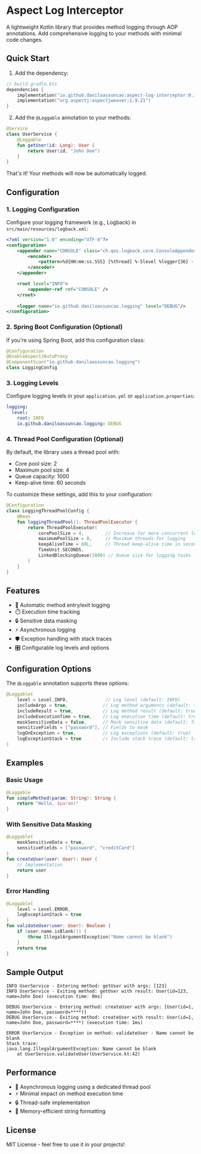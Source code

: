 # Aspect Log Interceptor

A lightweight Kotlin library that provides method logging through AOP annotations. Add comprehensive logging to your methods with minimal code changes.

## Quick Start

1. Add the dependency:

```kotlin
// build.gradle.kts
dependencies {
    implementation("io.github.daniloassuncao:aspect-log-interceptor:0.1.0")
    implementation("org.aspectj:aspectjweaver:1.9.21")
}
```

2. Add the `@Loggable` annotation to your methods:

```kotlin
@Service
class UserService {
    @Loggable
    fun getUser(id: Long): User {
        return User(id, "John Doe")
    }
}
```

That's it! Your methods will now be automatically logged.

## Configuration

### 1. Logging Configuration

Configure your logging framework (e.g., Logback) in `src/main/resources/logback.xml`:

```xml
<?xml version="1.0" encoding="UTF-8"?>
<configuration>
    <appender name="CONSOLE" class="ch.qos.logback.core.ConsoleAppender">
        <encoder>
            <pattern>%d{HH:mm:ss.SSS} [%thread] %-5level %logger{36} - %msg%n</pattern>
        </encoder>
    </appender>

    <root level="INFO">
        <appender-ref ref="CONSOLE" />
    </root>
    
    <logger name="io.github.daniloassuncao.logging" level="DEBUG"/>
</configuration>
```

### 2. Spring Boot Configuration (Optional)

If you're using Spring Boot, add this configuration class:

```kotlin
@Configuration
@EnableAspectJAutoProxy
@ComponentScan("io.github.daniloassuncao.logging")
class LoggingConfig
```

### 3. Logging Levels

Configure logging levels in your `application.yml` or `application.properties`:

```yaml
logging:
  level:
    root: INFO
    io.github.daniloassuncao.logging: DEBUG
```

### 4. Thread Pool Configuration (Optional)

By default, the library uses a thread pool with:
- Core pool size: 2
- Maximum pool size: 4
- Queue capacity: 1000
- Keep-alive time: 60 seconds

To customize these settings, add this to your configuration:

```kotlin
@Configuration
class LoggingThreadPoolConfig {
    @Bean
    fun loggingThreadPool(): ThreadPoolExecutor {
        return ThreadPoolExecutor(
            corePoolSize = 4,        // Increase for more concurrent logging
            maximumPoolSize = 8,     // Maximum threads for logging
            keepAliveTime = 60L,     // Thread keep-alive time in seconds
            TimeUnit.SECONDS,
            LinkedBlockingQueue(2000) // Queue size for logging tasks
        )
    }
}
```

## Features

- 📝 Automatic method entry/exit logging
- ⏱️ Execution time tracking
- 🔒 Sensitive data masking
- ⚡ Asynchronous logging
- 🛡️ Exception handling with stack traces
- 🎛️ Configurable log levels and options

## Configuration Options

The `@Loggable` annotation supports these options:

```kotlin
@Loggable(
    level = Level.INFO,              // Log level (default: INFO)
    includeArgs = true,             // Log method arguments (default: true)
    includeResult = true,           // Log method result (default: true)
    includeExecutionTime = true,    // Log execution time (default: true)
    maskSensitiveData = false,      // Mask sensitive data (default: false)
    sensitiveFields = ["password"], // Fields to mask
    logOnException = true,          // Log exceptions (default: true)
    logExceptionStack = true        // Include stack trace (default: true)
)
```

## Examples

### Basic Usage
```kotlin
@Loggable
fun simpleMethod(param: String): String {
    return "Hello, $param!"
}
```

### With Sensitive Data Masking
```kotlin
@Loggable(
    maskSensitiveData = true,
    sensitiveFields = ["password", "creditCard"]
)
fun createUser(user: User): User {
    // Implementation
    return user
}
```

### Error Handling
```kotlin
@Loggable(
    level = Level.ERROR,
    logExceptionStack = true
)
fun validateUser(user: User): Boolean {
    if (user.name.isBlank()) {
        throw IllegalArgumentException("Name cannot be blank")
    }
    return true
}
```

## Sample Output

```
INFO UserService - Entering method: getUser with args: [123]
INFO UserService - Exiting method: getUser with result: User(id=123, name=John Doe) (execution time: 0ms)

DEBUG UserService - Entering method: createUser with args: [User(id=1, name=John Doe, password=****)]
DEBUG UserService - Exiting method: createUser with result: User(id=1, name=John Doe, password=****) (execution time: 1ms)

ERROR UserService - Exception in method: validateUser - Name cannot be blank
Stack trace:
java.lang.IllegalArgumentException: Name cannot be blank
    at UserService.validateUser(UserService.kt:42)
```

## Performance

- 🚀 Asynchronous logging using a dedicated thread pool
- ⚡ Minimal impact on method execution time
- 🔒 Thread-safe implementation
- 💾 Memory-efficient string formatting

## License

MIT License - feel free to use it in your projects! 
